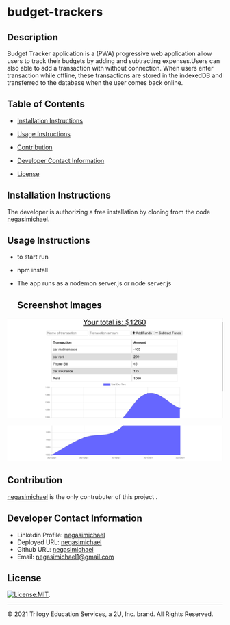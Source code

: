# budget-trackers

## Description
Budget Tracker application is a (PWA) progressive web application allow users to track their budgets by adding and subtracting  expenses.Users can also able to add a transaction with  without  connection. When users enter  transaction while offline, these transactions are stored in the indexedDB and transferred to the database when the user comes back online.


   ## Table of Contents
   * [Installation Instructions](#installation-instructions)
   
   * [Usage Instructions](#usage-instructions)
   
   * [Contribution](#contribution)
   
   * [Developer Contact Information](#Developer-Contact-Information)
     
  * [License](#license)


  ## Installation Instructions
The developer is authorizing a free installation by cloning from the code [negasimichael](https://github.com/negasimichael/workout-tracke).
   
   ## Usage Instructions

 * to start run
* npm install
* The app runs as a nodemon server.js or node server.js

   ## Screenshot Images
   
![budget-trackers](Images/traker1.png)


![budget-trackers](Images/traker2.png)

## Contribution
  [negasimichael](https://github.com/negasimichael/budget-trackers) is the only contrubuter of this project .

   ## Developer Contact Information
  * Linkedin Profile: [negasimichael](https://www.linkedin.com/feed/)
  * Deployed URL: [negasimichael](#)
  * Github URL: [negasimichael](https://github.com/negasimichael/budget-trackers)
  * Email: negasimichael1@gmail.com
  
## License
   [![License:MIT](https://img.shields.io/badge/License-MIT-yellow.svg)](https://opensource.org/licenses/MIT).
 
 ------------------------------------------------------------------------------
© 2021 Trilogy Education Services, a 2U, Inc. brand. All Rights Reserved.
